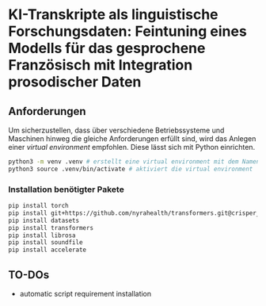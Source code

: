 # KI-Transkripte als linguistische Forschungsdaten: Feintuning eines Modells für das gesprochene Französisch mit Integration prosodischer Daten


## Anforderungen

Um sicherzustellen, dass über verschiedene Betriebssysteme und Maschinen hinweg die gleiche Anforderungen erfüllt sind, wird das Anlegen einer *virtual environment* empfohlen. Diese lässt sich mit Python einrichten.

```bash
python3 -m venv .venv # erstellt eine virtual environment mit dem Namen ".venv"
python3 source .venv/bin/activate # aktiviert die virtual environment
```

### Installation benötigter Pakete

```bash
pip install torch
pip install git+https://github.com/nyrahealth/transformers.git@crisper_whisper # install custom transformer for most accurate timestamps
pip install datasets
pip install transformers
pip install librosa
pip install soundfile
pip install accelerate
```


##



## TO-DOs

- automatic script requirement installation